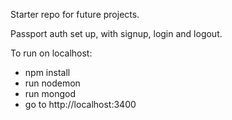 Starter repo for future projects.

Passport auth set up, with signup, login and logout.

To run on localhost:
- npm install
- run nodemon
- run mongod
- go to http://localhost:3400
